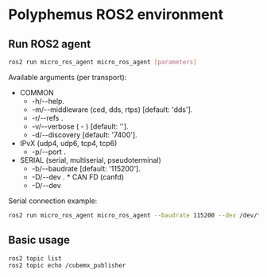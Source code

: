 
# Polyphemus ROS2 environment

## Run ROS2 agent

```sh
ros2 run micro_ros_agent micro_ros_agent [parameters]
```

Available arguments (per transport):
- COMMON
    - -h/--help.
    - -m/--middleware <value> (ced, dds, rtps) [default: 'dds'].
    - -r/--refs <value>.
    - -v/--verbose <value> ( - ) [default: ''].
    - -d/--discovery <value> [default: '7400'].
- IPvX (udp4, udp6, tcp4, tcp6)
    - -p/--port <value>.
- SERIAL (serial, multiserial, pseudoterminal)
    - -b/--baudrate <value> [default: '115200'].
    - -D/--dev <value>.  * CAN FD (canfd)
    - -D/--dev <value>

Serial connection example:

```sh
ros2 run micro_ros_agent micro_ros_agent --baudrate 115200 --dev /dev/ttyACM0
```

## Basic usage

```sh
ros2 topic list
ros2 topic echo /cubemx_publisher
```